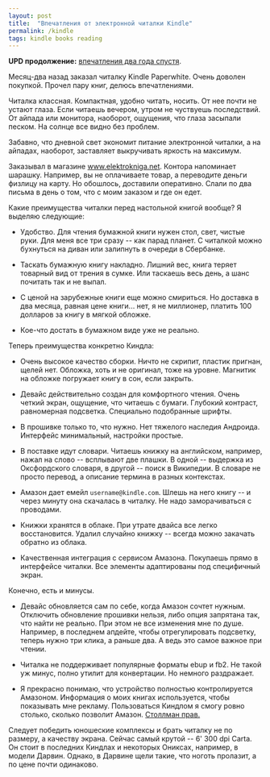 ```yaml
---
layout: post
title:  "Впечатления от электронной читалки Kindle"
permalink: /kindle
tags: kindle books reading
---
```


[kindle2]: /kindle2

**UPD продолжение:** [впечатления два года спустя][kindle2].

Месяц-два назад заказал читалку Kindle Paperwhite. Очень доволен
покупкой. Прочел пару книг, делюсь впечатлениями.

Читалка классная. Компактная, удобно читать, носить. От нее почти не
устают глаза. Если читаешь вечером, утром не чуствуешь последствий. От
айпада или монитора, наоборот, ощущения, что глаза засыпали песком. На
солнце все видно без проблем.

Забавно, что дневной свет экономит питание электронной читалки, а на
айпадах, наоборот, заставляет выкручивать яркость на максимум.

Заказывал в магазине www.elektrokniga.net. Контора напоминает шарашку.
Например, вы не оплачиваете товар, а переводите деньги физлицу на
карту. Но обошлось, доставили оперативно. Слали по два письма в день о
том, что с моим заказом и где он едет.

Какие преимущества читалки перед настольной книгой вообще? Я выделяю
следующие:

- Удобство. Для чтения бумажной книги нужен стол, свет, чистые
  руки. Для меня все три сразу -- как парад планет. С читалкой можно
  бухнуться на диван или залипнуть в очереди в Сбербанке.

- Таскать бумажную книгу накладно. Лишний вес, книга теряет товарный
  вид от трения в сумке. Или таскаешь весь день, а шанс почитать так и
  не выпал.

- С ценой на зарубежные книги еще можно смириться. Но доставка в два
  месяца, равная цене книги... нет, я не миллионер, платить 100
  долларов за книгу в мягкой обложке.

- Кое-что достать в бумажном виде уже не реально.

Теперь преимущества конкретно Киндла:

- Очень высокое качество сборки. Ничто не скрипит, пластик пригнан,
  щелей нет. Обложка, хоть и не оригинал, тоже на уровне. Магнитик на
  обложке погружает книгу в сон, если закрыть.

- Девайс действительно создан для комфортного чтения. Очень четкий
  экран, ощущение, что читаешь с бумаги. Глубокий контраст,
  равномерная подсветка. Специально подобранные шрифты.

- В прошивке только то, что нужно. Нет тяжелого наследия
  Андроида. Интерфейс минимальный, настройки простые.

- В поставке идут словари. Читаешь книжку на английском, например,
  нажал на слово -- всплывают две плашки. В одной -- выдержка из
  Оксфордского словаря, в другой -- поиск в Википедии. В словаре не
  просто перевод, а описание термина в разных контекстах.

- Амазон дает емейл `username@kindle.com`. Шлешь на него книгу -- и
  через минуту она скачалась в читалку. Не надо заморачиваться с
  проводами.

- Книжки хранятся в облаке. При утрате двайса все легко
  восстановится. Удалил случайно книжку -- всегда можно закачать
  обратно из облака.

- Качественная интеграция с сервисом Амазона. Покупаешь прямо в
  интерфейсе читалки. Все элементы адаптированы под специфичный экран.

Конечно, есть и минусы.

- Девайс обновляется сам по себе, когда Амазон сочтет
  нужным. Отключить обновление прошивки нельзя, либо опция запрятана
  так, что найти не реально. При этом не все изменения мне по
  душе. Например, в последнем апдейте, чтобы отрегулировать подсветку,
  теперь нужно три клика, а раньше два. А ведь это самое важное при
  чтении.

- Читалка не поддерживает популярные форматы ebup и fb2. Не такой уж
  минус, полно утилит для конвертации. Но немного раздражает.

- Я прекрасно понимаю, что устройство полностью контролируется
  Амазоном. Информация о моих книгах используется, чтобы показывать
  мне рекламу. Пользоваться Киндлом я смогу ровно столько, сколько
  позволит Амазон. [Столлман прав.](https://stallman.org/amazon.html)

Следует победить юношеские комплексы и брать читалку не по размеру, а
качеству экрана. Сейчас самый крутой -- 6' 300 dpi Carta. Он стоит в
последних Киндлах и некоторых Ониксах, например, в модели
Дарвин. Однако, в Дарвине щели такие, что ноготь пролазит, а по цене
почти одинаково.
